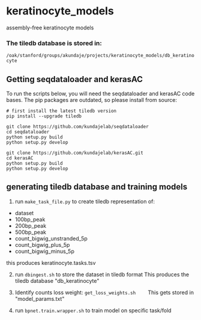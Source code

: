 # keratinocyte_models
assembly-free keratinocyte models

### The tiledb database is stored in: 
`/oak/stanford/groups/akundaje/projects/keratinocyte_models/db_keratinocyte`

## Getting seqdataloader and kerasAC 
To run the scripts below, you will need the seqdataloader and kerasAC code bases. The pip packages are outdated, so please install from source: 
```
# first install the latest tiledb version 
pip install --upgrade tiledb 

git clone https://github.com/kundajelab/seqdataloader
cd seqdataloader 
python setup.py build 
python setup.py develop 
```

```
git clone https://github.com/kundajelab/kerasAC.git 
cd kerasAC 
python setup.py build 
python setup.py develop 
```

## generating tiledb database and training models 
1) run `make_task_file.py` to  create tiledb representation of:

* dataset
* 100bp_peak
* 200bp_peak
* 500bp_peak
* count_bigwig_unstranded_5p
* count_bigwig_plus_5p
* count_bigwig_minus_5p

this produces keratinocyte.tasks.tsv

2) run `dbingest.sh` to store the dataset in tiledb format
This produces the tiledb database "db_keratinocyte"

3) Identify counts loss weight: 
`get_loss_weights.sh	`
This gets stored in "model_params.txt"

4) run `bpnet.train.wrapper.sh` to train model on specific task/fold
